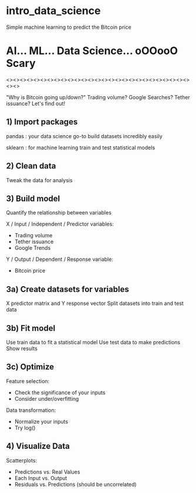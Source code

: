 # intro_data_science
Simple machine learning to predict the Bitcoin price

# AI... ML... Data Science... oOOooO Scary

<><><><><><><><><><><><><><><><><><><><><><><><><><><><><>

"Why is Bitcoin going up/down?"
Trading volume? Google Searches? Tether issuance?
Let's find out!



## 1) Import packages

pandas : your data science go-to
build datasets incredibly easily

sklearn : for machine learning
train and test statistical models


## 2) Clean data

Tweak the data for analysis


## 3) Build model

Quantify the relationship between variables

X / Input / Independent / Predictor variables:
* Trading volume
* Tether issuance
* Google Trends

Y / Output / Dependent / Response variable:
* Bitcoin price


## 3a) Create datasets for variables
X predictor matrix and Y response vector
Split datasets into train and test data

## 3b) Fit model
Use train data to fit a statistical model
Use test data to make predictions
Show results


## 3c) Optimize
Feature selection:
* Check the significance of your inputs
* Consider under/overfitting

Data transformation:
* Normalize your inputs
* Try log()


## 4) Visualize Data

Scatterplots:
* Predictions vs. Real Values
* Each Input vs. Output
* Residuals vs. Predictions (should be uncorrelated)
